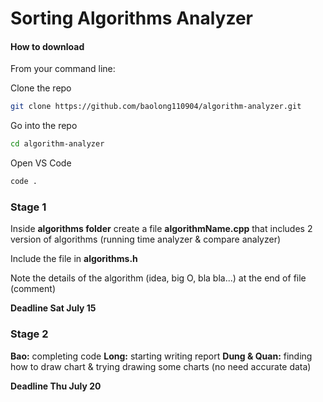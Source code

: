 # Sorting Algorithms Analyzer

#### How to download
From your command line:

Clone the repo
```sh
git clone https://github.com/baolong110904/algorithm-analyzer.git
```
Go into the repo
```sh
cd algorithm-analyzer
```
Open VS Code
```sh
code .
```
### Stage 1
Inside **algorithms folder** create a file **algorithmName.cpp**  that includes 2 version of algorithms (running time analyzer & compare analyzer)

Include the file in **algorithms.h**

Note the details of the algorithm (idea, big O, bla bla...) at the end of file (comment)

**Deadline Sat July 15**

### Stage 2
**Bao:** completing code
**Long:** starting writing report
**Dung & Quan:** finding how to draw chart & trying drawing some charts (no need accurate data)

**Deadline Thu July 20**